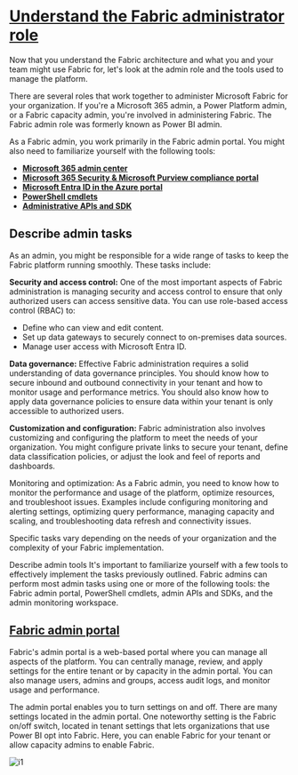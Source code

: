 # **[Understand the Fabric administrator role](https://learn.microsoft.com/en-us/training/modules/administer-fabric/3-admin-role-tools)**

Now that you understand the Fabric architecture and what you and your team might use Fabric for, let's look at the admin role and the tools used to manage the platform.

There are several roles that work together to administer Microsoft Fabric for your organization. If you're a Microsoft 365 admin, a Power Platform admin, or a Fabric capacity admin, you're involved in administering Fabric. The Fabric admin role was formerly known as Power BI admin.

As a Fabric admin, you work primarily in the Fabric admin portal. You might also need to familiarize yourself with the following tools:

- **[Microsoft 365 admin center](https://learn.microsoft.com/en-us/microsoft-365/admin/admin-overview/admin-center-overview)**
- **[Microsoft 365 Security & Microsoft Purview compliance portal](https://learn.microsoft.com/en-us/microsoft-365/compliance/microsoft-365-compliance-center)**
- **[Microsoft Entra ID in the Azure portal](https://learn.microsoft.com/en-us/azure/active-directory/fundamentals/active-directory-whatis)**
- **[PowerShell cmdlets](https://learn.microsoft.com/en-us/powershell/power-bi/overview)**
- **[Administrative APIs and SDK](https://learn.microsoft.com/en-us/rest/api/power-bi/admin)**

## Describe admin tasks

As an admin, you might be responsible for a wide range of tasks to keep the Fabric platform running smoothly. These tasks include:

**Security and access control:** One of the most important aspects of Fabric administration is managing security and access control to ensure that only authorized users can access sensitive data. You can use role-based access control (RBAC) to:

- Define who can view and edit content.
- Set up data gateways to securely connect to on-premises data sources.
- Manage user access with Microsoft Entra ID.

**Data governance:** Effective Fabric administration requires a solid understanding of data governance principles. You should know how to secure inbound and outbound connectivity in your tenant and how to monitor usage and performance metrics. You should also know how to apply data governance policies to ensure data within your tenant is only accessible to authorized users.

**Customization and configuration:** Fabric administration also involves customizing and configuring the platform to meet the needs of your organization. You might configure private links to secure your tenant, define data classification policies, or adjust the look and feel of reports and dashboards.

Monitoring and optimization: As a Fabric admin, you need to know how to monitor the performance and usage of the platform, optimize resources, and troubleshoot issues. Examples include configuring monitoring and alerting settings, optimizing query performance, managing capacity and scaling, and troubleshooting data refresh and connectivity issues.

Specific tasks vary depending on the needs of your organization and the complexity of your Fabric implementation.

Describe admin tools
It's important to familiarize yourself with a few tools to effectively implement the tasks previously outlined. Fabric admins can perform most admin tasks using one or more of the following tools: the Fabric admin portal, PowerShell cmdlets, admin APIs and SDKs, and the admin monitoring workspace.

## **[Fabric admin portal](https://app.fabric.microsoft.com/)**

Fabric's admin portal is a web-based portal where you can manage all aspects of the platform. You can centrally manage, review, and apply settings for the entire tenant or by capacity in the admin portal. You can also manage users, admins and groups, access audit logs, and monitor usage and performance.

The admin portal enables you to turn settings on and off. There are many settings located in the admin portal. One noteworthy setting is the Fabric on/off switch, located in tenant settings that lets organizations that use Power BI opt into Fabric. Here, you can enable Fabric for your tenant or allow capacity admins to enable Fabric.

![i1](https://learn.microsoft.com/en-us/training/wwl/administer-fabric/media/admin-delegation.png)
